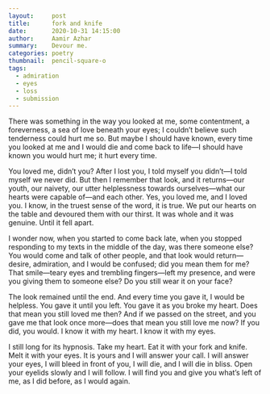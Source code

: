 ```yaml
---
layout:     post
title:      fork and knife
date:       2020-10-31 14:15:00
author:     Aamir Azhar
summary:    Devour me.
categories: poetry
thumbnail:  pencil-square-o
tags:
  - admiration
  - eyes
  - loss
  - submission
---
```

There was something in the way you looked at me, some contentment, a foreverness, a sea of love beneath your eyes; I couldn’t believe such tenderness could hurt me so. But maybe I should have known, every time you looked at me and I would die and come back to life—I should have known you would hurt me; it hurt every time.

You loved me, didn’t you? After I lost you, I told myself you didn’t—I told myself we never did. But then I remember that look, and it returns—our youth, our naivety, our utter helplessness towards ourselves—what our hearts were capable of—and each other. Yes, you loved me, and I loved you. I know, in the truest sense of the word, it is true. We put our hearts on the table and devoured them with our thirst. It was whole and it was genuine. Until it fell apart.

I wonder now, when you started to come back late, when you stopped responding to my texts in the middle of the day, was there someone else? You would come and talk of other people, and that look would return—desire, admiration, and I would be confused; did you mean them for me? That smile—teary eyes and trembling fingers—left my presence, and were you giving them to someone else? Do you still wear it on your face?

The look remained until the end. And every time you gave it, I would be helpless. You gave it until you left. You gave it as you broke my heart. Does that mean you still loved me then? And if we passed on the street, and you gave me that look once more—does that mean you still love me now? If you did, you would. I know it with my heart. I know it with my eyes.

I still long for its hypnosis. Take my heart. Eat it with your fork and knife. Melt it with your eyes. It is yours and I will answer your call. I will answer your eyes, I will bleed in front of you, I will die, and I will die in bliss. Open your eyelids slowly and I will follow. I will find you and give you what’s left of me, as I did before, as I would again.
